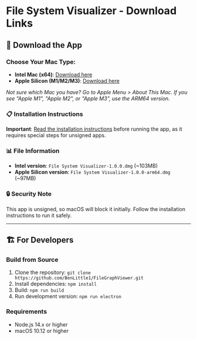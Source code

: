 # File System Visualizer - Download Links

## 📱 Download the App

### Choose Your Mac Type:
- **Intel Mac (x64)**: [Download here](https://drive.google.com/uc?export=download&id=1Xi2S6u7l8NPnZKZX1ZRpzYmCG5rer_8V)
- **Apple Silicon (M1/M2/M3)**: [Download here](https://drive.google.com/uc?export=download&id=1NAPcDOHNjvZEVK6TNlCqlqa1weM9IGBd)

*Not sure which Mac you have? Go to Apple Menu > About This Mac. If you see "Apple M1", "Apple M2", or "Apple M3", use the ARM64 version.*

### 📋 Installation Instructions
**Important**: [Read the installation instructions](https://github.com/BenLittle1/FileGraphViewer/blob/main/INSTALLATION_INSTRUCTIONS.md) before running the app, as it requires special steps for unsigned apps.

### 📊 File Information
- **Intel version**: `File System Visualizer-1.0.0.dmg` (~103MB)
- **Apple Silicon version**: `File System Visualizer-1.0.0-arm64.dmg` (~97MB)

### 🔒 Security Note
This app is unsigned, so macOS will block it initially. Follow the installation instructions to run it safely.

---

## 🏗️ For Developers

### Build from Source
1. Clone the repository: `git clone https://github.com/BenLittle1/FileGraphViewer.git`
2. Install dependencies: `npm install`
3. Build: `npm run build`
4. Run development version: `npm run electron`

### Requirements
- Node.js 14.x or higher
- macOS 10.12 or higher 